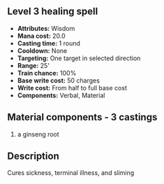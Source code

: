 ## Level 3 healing spell

- **Attributes:** Wisdom
- **Mana cost:** 20.0
- **Casting time:** 1 round
- **Cooldown:** None
- **Targeting:** One target in selected direction
- **Range:** 25'
- **Train chance:** 100%
- **Base write cost:** 50 charges
- **Write cost:** From half to full base cost
- **Components:** Verbal, Material

## Material components - 3 castings

1. a ginseng root

## Description

Cures sickness, terminal illness, and sliming
